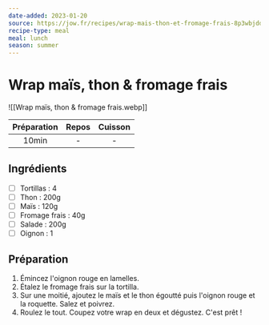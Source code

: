 ```yaml
---
date-added: 2023-01-20
source: https://jow.fr/recipes/wrap-mais-thon-et-fromage-frais-8p3wbjdd5jswaue60esp
recipe-type: meal
meal: lunch
season: summer
---
```


# Wrap maïs, thon & fromage frais

![[Wrap maïs, thon & fromage frais.webp]]

| Préparation | Repos | Cuisson |
|:-----------:|:-----:|:-------:|
|    10min    |   -   |    -    |

## Ingrédients

- [ ] Tortillas : 4
- [ ] Thon : 200g
- [ ] Maïs : 120g
- [ ] Fromage frais : 40g
- [ ] Salade : 200g
- [ ] Oignon : 1

## Préparation

1. Émincez l'oignon rouge en lamelles.
2. Étalez le fromage frais sur la tortilla.
3. Sur une moitié, ajoutez le maïs et le thon égoutté puis l'oignon rouge et la roquette. Salez et poivrez.
4. Roulez le tout. Coupez votre wrap en deux et dégustez. C'est prêt !
